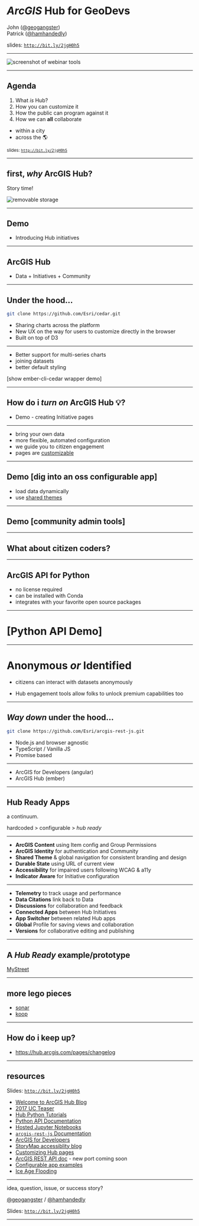 <!--
notes

make sure to advance slides!

the spectrum
  1. hardcoded app in space - python app

  2. configurable app embedded in page - locator web app builder
    developer demo is pointing it at a different webmap

  3 hub ready app
    my street?
    refer to survey123, WAB,

    https://mystreet.surge.sh/

notes from dry run #2

story time is good!
what could we use for slide content? picture of floppy disk?
i like the transition from open data to Hub

sandwich
tell em what youre gonna tell em
tell em
tell em what you told em
-->

<!-- .slide: data-background="../../../fresher-template/images/2017-slide3.png"-->

# ***ArcGIS* Hub** for GeoDevs

John ([@geogangster](@https://twitter.com/geogangster)) <br>Patrick ([@hamhandedly](https://twitter.com/hamhandedly))


slides: [`http://bit.ly/2jgH0h5`](http://bit.ly/2jgH0h5)

---

<!-- .slide: data-background="../../../fresher-template/images/2017-slide3.png"-->

![screenshot of webinar tools](gotomeeting.png)

---

<!-- .slide: data-background="../../../fresher-template/images/2017-slide3.png"-->

## Agenda

1. What _is_ Hub?
2. How you can customize it
3. How the public can program against it
4. How we can **all** collaborate
 * within a city
 * across the :earth_americas:

<small>slides: [`http://bit.ly/2jgH0h5`](http://bit.ly/2jgH0h5)</small>

<!--
john:
product introduction to set context
focusing on extensibility points
something for folks with different skill levels
stuff for folks that work in government
stuff for civic transparency nerds

lots of demos and external links, we'll share urls at the end

ideal: emphasis on civic tech outsiders collaborating with gov
-->

---

<!-- .slide: data-background="../../../fresher-template/images/2017-slide2.png" -->

## first, _why_ **ArcGIS Hub**?

Story time!

![removable storage](https://upload.wikimedia.org/wikipedia/commons/7/79/Forty_years_of_Removable_Storage.jpg)

<!--
  patrick:

  before we talk about what Hub is, what is Open Data?

  before there was Open Data, gov operations were opaque
  ArcGIS Open Data sought to bridge the gap between operations and the public
  It has always been included with ArcGIS Online
  Open Data is now a capability of Hub that is included in ArcGIS Online subscriptions

-->

---

<!-- .slide: data-background="../../../fresher-template/images/2017-slide2.png" -->

## Demo

* Introducing Hub initiatives

<!--
  patrick:
  Hub is brand new!
  Hub seeks to solve problems that Open Data on its own doesn't
  Hub has addtional capabilities that cost $
    Initiatives
    Community
  Open Data underpins Hub
  Goal: make operationalizing Open Data easier
  Goal: Broaden the scope of engagement beyond computer folk
  Goal: break down silos between departments
  Goal: Measure success (and catch failure early)
-->

---

<!-- .slide: data-background="../../../fresher-template/images/2017-slide2.png" -->

## ArcGIS Hub

* Data + Initiatives + Community

<!--
  john
  recap patricks talking points above
-->

---

<!-- .slide: data-background="../../../fresher-template/images/2017-slide2.png" -->

## Under the hood...

```bash
git clone https://github.com/Esri/cedar.git
```
* Sharing charts across the platform
* New UX on the way for users to customize directly in the browser
* Built on top of D3

<!-- john
  https://esri.github.io/ember-cli-cedar/#/charts/line
  dig into the line chart (both live and JSON)
-->

---

<!-- .slide: data-background="../../../fresher-template/images/2017-slide2.png" -->

* Better support for multi-series charts
* joining datasets
* better default styling

[show ember-cli-cedar wrapper demo]

<!-- john -->

---

<!-- .slide: data-background="../../../fresher-template/images/2017-slide2.png" -->

## How do i _turn on_ ArcGIS Hub :bulb:?

* Demo - creating Initiative pages

<!--

patrick
show spinning up an opioid inititiave
add a preconfigured app to the new page
we're more flexible than ever about what data you give us
-->

---

<!-- .slide: data-background="../../../fresher-template/images/2017-slide2.png" -->

* bring your own data
* more flexible, automated configuration
* we guide you to citizen engagement
* pages are [customizable](https://hub.arcgis.com/pages/site-customization)


<!--john
  quicker deployment of useful tools
  page design is customizable
  custom apps and OSS can live side by side with what we ship
-->

---

<!-- .slide: data-background="../../../fresher-template/images/2017-slide2.png" -->

## Demo [dig into an oss configurable app]

* load data dynamically
* use [shared themes](https://blogs.esri.com/esri/arcgis/2017/02/27/introducing-a-new-app-styling-capability-in-arcgis-online/)

<!-- john

show live app eat two app ids / show JSON
https://www.arcgis.com/apps/View/index.html?appid=a0633500540b4d8f878bdbdc479cdcac
https://www.arcgis.com/apps/View/index.html?webmap=158cebd41f5c4005842283b39e84826c
https://www.arcgis.com/sharing/content/items/a0633500540b4d8f878bdbdc479cdcac/data?f=json
https://www.arcgis.com/sharing/content/items/158cebd41f5c4005842283b39e84826c/data?f=json
https://github.com/Esri/configurable-app-examples-4x-js
-->

---

<!-- .slide: data-background="../../../fresher-template/images/2017-slide2.png" -->

## Demo [community admin tools]

<!-- patrick -->

---

<!-- .slide: data-background="../../../fresher-template/images/2017-slide2.png" -->

## What about citizen coders?

<!-- john -->

---

<!-- .slide: data-background="../../../fresher-template/images/2017-slide2.png" -->

## ArcGIS API for Python

* no license required
* can be installed with Conda
* integrates with your favorite open source packages

<!--

john:
we want to broaden engagement, but we have great tools for devs and data scientists too
cross promote Python API webinar for more info

-->

---

<!-- .slide: data-background="../../../fresher-template/images/2017-slide2.png" -->

# [Python API Demo]

<!--

john:
analyze bicycle and pedestrian fatalities
jupyter notebook not the only way to run the Python API, but visually compelling
making the analysis reproducible and transparent
-->

---

<!-- .slide: data-background="../../../fresher-template/images/2017-slide2.png" -->

# Anonymous _or_ Identified

* citizens can interact with datasets anonymously

* Hub engagement tools allow folks to unlock premium capabilities too

<!--

john:

steer priorities
rally around an initiative
isolate root causes
propose solutions
create counter narratives

volunteer field crews can conduct surveys
run analysis on esri servers
create drivetimes, analyze demographics
publish new derived spatial data

facebook and google logins are supported

-->

---

<!-- .slide: data-background="../../../fresher-template/images/2017-slide2.png" -->

## _Way down_ under the hood...

```bash
git clone https://github.com/Esri/arcgis-rest-js.git
```
* Node.js and browser agnostic
* TypeScript / Vanilla JS
* Promise based

<!-- john -->

---

<!-- .slide: data-background="../../../fresher-template/images/2017-slide2.png" -->

* ArcGIS for Developers (angular)
* ArcGIS Hub (ember)

<!-- john

## History

* geoservices-js
* node-arcgis
* ember-arcgis-*
* lots of one-off projects

very much a work in progress
http://resources.arcgis.com/en/help/arcgis-rest-api/index.html#//02r3000000tq000000
its an extremely extensive API
brave men have gone down this path before

-->

---

<!-- .slide: data-background="../../../fresher-template/images/2017-slide2.png" -->

## Hub Ready Apps

a continuum.

hardcoded > configurable > _hub ready_

<!--john

all of the above can co-exist

-->

---

<!-- .slide: data-background="../../../fresher-template/images/2017-slide2.png" -->

* **ArcGIS Content** using Item config and Group Permissions
* **ArcGIS Identity** for authentication and Community
* **Shared Theme** & global navigation for consistent branding and design
* **Durable State** using URL of current view
* **Accessibility** for impaired users following WCAG & a11y
* **Indicator Aware** for Initiative configuration

<!--john-->

---

<!-- .slide: data-background="../../../fresher-template/images/2017-slide2.png" -->

* **Telemetry** to track usage and performance
* **Data Citations** link back to Data
* **Discussions** for collaboration and feedback
* **Connected Apps** between Hub Initiatives
* **App Switcher** between related Hub apps
* **Global** Profile for saving views and collaboration
* **Versions** for collaborative editing and publishing

<!--john-->

---

<!-- .slide: data-background="../../../fresher-template/images/2017-slide2.png" -->

## A _Hub Ready_ example/prototype

[MyStreet](https://github.com/Esri/MyStreet/)

<!--john
 be honest about the current state of doc
-->

---

<!-- .slide: data-background="../../../fresher-template/images/2017-slide2.png" -->

## more lego pieces

* [sonar](https://github.com/Esri/sonar)
* [koop](koopjs.github.io)

<!-- john -->

---

<!-- .slide: data-background="../../../fresher-template/images/2017-slide2.png" >

## Collaboration between government and the public

* weekend hackathons _don't_ generate business ready apps
* they _can_ improve data literacy and data quality
* they work best when lots of _different_ stakeholders participate

<!--
patrick:
come to jesus moment for gov folks to set expectations about community events
this seems useful to me, but happy to rethink
->

-- -->

<!-- .slide: data-background="../../../fresher-template/images/2017-slide2.png" -->

## How do i keep up?

* https://hub.arcgis.com/pages/changelog

<!--
john:
practicing what we preach
transparency into release cycle
release cycle is RAPID
-->

---

<!-- .slide: data-background="../../../fresher-template/images/2017-slide3.png" -->

## resources

Slides: [`http://bit.ly/2jgH0h5`](http://bit.ly/2jgH0h5)

* [Welcome to ArcGIS Hub Blog](https://blogs.esri.com/esri/arcgis/2017/06/27/welcome-to-arcgis-hub/)
* [2017 UC Teaser](https://www.youtube.com/watch?v=7OrvBKEqQiU)
* [Hub Python Tutorials](https://github.com/esridc/Hub-Tutorials/)
* [Python API Documentation](https://developers.arcgis.com/python/)
* [Hosted Jupyter Notebooks](http://notebooks.esri.com/)
* [`arcgis-rest-js` Documentation](http://arcgis-rest-js.surge.sh/)
* [ArcGIS for Developers](https://developers.arcgis.com/labs/)
* [StoryMap accessiblity blog](https://blogs.esri.com/esri/arcgis/2017/12/07/map-journal-accessibility/)
* [Customizing Hub pages](https://hub.arcgis.com/pages/site-customization)
* [ArcGIS REST API doc](http://resources.arcgis.com/en/help/arcgis-rest-api/index.html#//02r3000000tq000000) - new port coming soon
* [Configurable app examples](https://github.com/Esri/configurable-app-examples-4x-js)
* [Ice Age Flooding](https://wadnr.maps.arcgis.com/apps/Cascade/index.html?appid=84ea4016ce124bd9a546c5cbc58f9e29
)
<!-- john self explanatory -->

---

<!-- .slide: data-background="../../../fresher-template/images/2017-slide2.png" -->

idea, question, issue, or success story?

[@geogangster](https://twitter.com/geogangster) / [@hamhandedly](https://twitter.com/hamhandedly)

Slides: [`http://bit.ly/2jgH0h5`](http://bit.ly/2jgH0h5)

<!--
john:
surveys will go out soon
we have thick skin
let us know what else you'd like to see!
-->

---

<!-- .slide: data-background="../../../fresher-template/images/2017-end.png" -->
